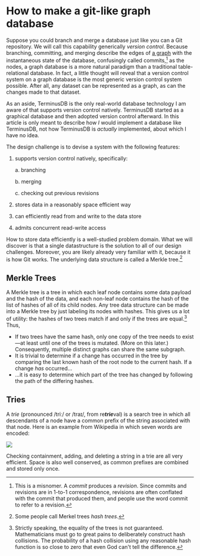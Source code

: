 # How to make a git-like graph database

Suppose you could branch and merge a database just like you can a Git repository. We will call this capability generically *version control*. Because branching, committing, and merging describe the edges of [a graph](https://en.wikipedia.org/wiki/Version_control#Graph_structure) with the instantaneous state of the database, confusingly called commits,[^commits] as the nodes, a graph database is a more natural paradigm than a traditional table-relational database. In fact, a little thought will reveal that a version control system on a graph database is the most generic version control system possible. After all, any dataset can be represented as a graph, as can the changes made to that dataset. 

As an aside, TerminusDB is the only real-world database technology I am aware of that supports version control natively. TerminusDB started as a graphical database and then adopted version control afterward. In this article is only meant to describe how *I* would implement a database like TerminusDB, not how TerminusDB is *actually* implemented, about which I have no idea.

The design challenge is to devise a system with the following features:

1. supports version control natively, specifically:

   a. branching

   b. merging

   c. checking out previous revisions

2. stores data in a reasonably space efficient way

3. can efficiently read from and write to the data store

4. admits concurrent read-write access

How to store data efficiently is a well-studied problem domain. What we will discover is that a single datastructure is the solution to all of our design challenges. Moreover, you are likely already very familiar with it, because it is how Git works. The underlying data structure is called a Merkle tree.[^hashtree]

## Merkle Trees



A Merkle tree is a tree in which each leaf node contains some data payload and the hash of the data, and each non-leaf node contains the hash of the list of hashes of all of its child nodes. Any tree data structure can be made into a Merkle tree by just labeling its nodes with hashes. This gives us a lot of utility: the hashes of two trees match if and only if the trees are equal.[^hashcollision] Thus,

* If two trees have the same hash, only one copy of the tree needs to exist—at least until one of the trees is mutated. (More on this later.) Consequently, multiple distinct graphs can share the same subgraph.
* It is trivial to determine if a change has occurred in the tree by comparing the last known hash of the root node to the current hash. If a change *has* occurred… 
* …it is easy to determine which part of the tree has changed by following the path of the differing hashes.

## Tries

A *trie* (pronounced /triː/ or /traɪ/, from re***trie***val) is a search tree in which all descendants of a node have a common prefix of the string associated with that node. Here is an example from Wikipedia in which seven words are encoded:

![](https://upload.wikimedia.org/wikipedia/commons/a/ae/Patricia_trie.svg)

Checking containment, adding, and deleting a string in a trie are all very efficient. Space is also well conserved, as common prefixes are combined and stored only once.





[^commits]: This is a misnomer. A *commit* produces a *revision*. Since commits and revisions are in 1-to-1 correspondence, revisions are often conflated with the commit that produced them, and people use the word commit to refer to a revision.
[^ hashtree ]: Some people call Merkel trees *hash trees*.
[^hashcollision]: Strictly speaking, the equality of the trees is not guaranteed. Mathematicians must go to great pains to deliberately construct hash collisions. The probability of a hash collision using any reasonable hash function is so close to zero that even God can't tell the difference.